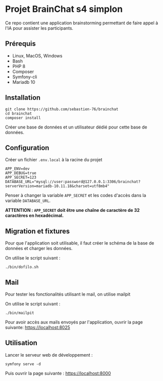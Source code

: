 # Projet BrainChat s4 simplon

Ce repo contient une application brainstorming permettant de faire appel à l'IA pour assister les participants.

## Prérequis

- Linux, MacOS, Windows
- Bash
- PHP 8
- Composer
- Symfony-cli
- Mariadb 10

## Installation

```
git clone https://github.com/sebastien-76/brainchat
cd brainchat
composer install

```
Créer une base de données et un utilisateur dédié pour cette base de données.

## Configuration

Créer un fichier `.env.local` à la racine du projet

```
APP_ENV=dev
APP_DEBUG=true
APP_SECRET=123
DATABASE_URL="mysql://user:password@127.0.0.1:3306/brainchat?serverVersion=mariadb-10.11.18&charset=utf8mb4"
```

Penser  à changer la variable `APP_SECRET` et les codes d'accès dans la variable `DATABASE_URL`.

**ATTENTION : `APP_SECRET` doit être une chaîne de caractère de 32 caractères en hexadécimal.**

## Migration et fixtures

Pour que l'application soit utilisable, il faut créer le schéma de la base de données et charger les données.

On utilise le script suivant :

```
./bin/dofilo.sh
```

## Mail
Pour tester les fonctionalités utilisant le mail, on utilise mailpit

On utilise le script suivant :

```
./bin/mailpit
```

Pour avoir accès aux mails envoyés par l'application, ouvrir la page suivante: [https://localhost:8025](https://localhost:8025)


## Utilisation
Lancer le serveur web de développement :

```
symfony serve -d
```

Puis ouvrir la page suivante : [https://localhost:8000](https://localhost:8000)